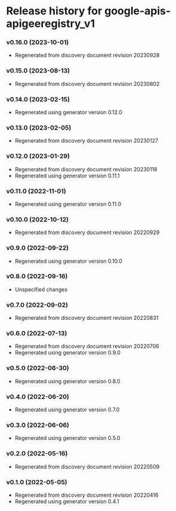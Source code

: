 # Release history for google-apis-apigeeregistry_v1

### v0.16.0 (2023-10-01)

* Regenerated from discovery document revision 20230928

### v0.15.0 (2023-08-13)

* Regenerated from discovery document revision 20230802

### v0.14.0 (2023-02-15)

* Regenerated using generator version 0.12.0

### v0.13.0 (2023-02-05)

* Regenerated from discovery document revision 20230127

### v0.12.0 (2023-01-29)

* Regenerated from discovery document revision 20230118
* Regenerated using generator version 0.11.1

### v0.11.0 (2022-11-01)

* Regenerated using generator version 0.11.0

### v0.10.0 (2022-10-12)

* Regenerated from discovery document revision 20220929

### v0.9.0 (2022-09-22)

* Regenerated using generator version 0.10.0

### v0.8.0 (2022-09-16)

* Unspecified changes

### v0.7.0 (2022-09-02)

* Regenerated from discovery document revision 20220831

### v0.6.0 (2022-07-13)

* Regenerated from discovery document revision 20220706
* Regenerated using generator version 0.9.0

### v0.5.0 (2022-06-30)

* Regenerated using generator version 0.8.0

### v0.4.0 (2022-06-20)

* Regenerated using generator version 0.7.0

### v0.3.0 (2022-06-06)

* Regenerated using generator version 0.5.0

### v0.2.0 (2022-05-16)

* Regenerated from discovery document revision 20220509

### v0.1.0 (2022-05-05)

* Regenerated from discovery document revision 20220416
* Regenerated using generator version 0.4.1

